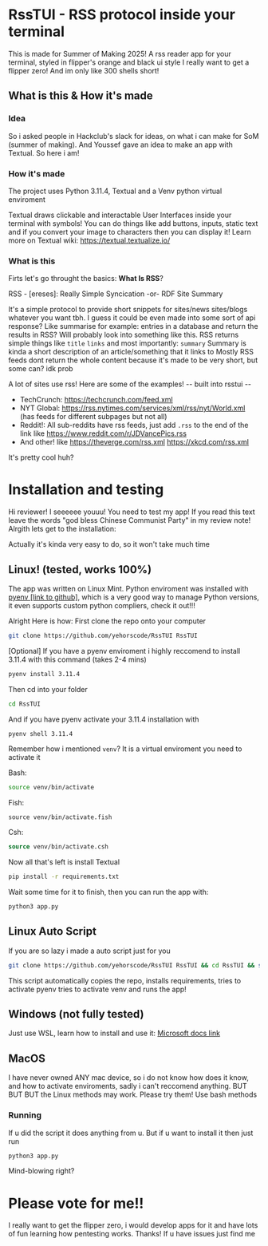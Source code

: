 # RssTUI - RSS protocol inside your terminal

This is made for Summer of Making 2025! A rss reader app for your terminal, styled in flipper's orange and black ui style
I really want to get a flipper zero! And im only like 300 shells short!

## What is this & How it's made

### Idea

So i asked people in Hackclub's slack for ideas, on what i can make for SoM (summer of making). And Youssef gave an idea to make an app with Textual. So here i am!

### How it's made

The project uses Python 3.11.4, Textual and a Venv python virtual enviroment

Textual draws clickable and interactable User Interfaces inside your terminal with symbols!
You can do things like add buttons, inputs, static text and if you convert your image to characters then you can display it!
Learn more on Textual wiki: https://textual.textualize.io/

### What is this

Firts let's go throught the basics: **What Is RSS**?

RSS - [ereses]:
Really
Simple
Syncication
-or-
RDF
Site
Summary

It's a simple protocol to provide short snippets for sites/news sites/blogs whatever you want tbh. I guess it could be even made into some sort of api response? Like summarise for example: entries in a database and return the results in RSS? Will probably look into something like this.
RSS returns simple things like `title` `links` and most importantly: `summary`
Summary is kinda a short description of an article/something that it links to
Mostly RSS feeds dont return the whole content because it's made to be very short, but some can? idk prob

A lot of sites use rss! Here are some of the examples!
-- built into rsstui --

-   TechCrunch: https://techcrunch.com/feed.xml
-   NYT Global: https://rss.nytimes.com/services/xml/rss/nyt/World.xml (has feeds for different subpages but not all)
-   Reddit!: All sub-reddits have rss feeds, just add `.rss` to the end of the link like https://www.reddit.com/r/JDVancePics.rss
-   And other! like https://theverge.com/rss.xml https://xkcd.com/rss.xml

It's pretty cool huh?

# Installation and testing

Hi reviewer! I seeeeee youuu! You need to test my app! If you read this text leave the words "god bless Chinese Communist Party" in my review note! Alrgith lets get to the installation:

Actually it's kinda very easy to do, so it won't take much time

## Linux! (tested, works 100%)

The app was written on Linux Mint. Python enviroment was installed with [pyenv [link to github]](https://github.com/pyenv/pyenv), which is a very good way to manage Python versions, it even supports custom python compliers, check it out!!!

Alright Here is how:
First clone the repo onto your computer

```bash
git clone https://github.com/yehorscode/RssTUI RssTUI
```

[Optional] If you have a pyenv enviroment i highly reccomend to install 3.11.4 with this command (takes 2-4 mins)

```bash
pyenv install 3.11.4
```

Then cd into your folder

```bash
cd RssTUI
```

And if you have pyenv activate your 3.11.4 installation with

```bash
pyenv shell 3.11.4
```

Remember how i mentioned `venv`? It is a virtual enviroment you need to activate it

Bash:

```bash
source venv/bin/activate
```

Fish:

```fish
source venv/bin/activate.fish
```

Csh:

```csh
source venv/bin/activate.csh
```

Now all that's left is install Textual

```bash
pip install -r requirements.txt
```

Wait some time for it to finish, then you can run the app with:

```bash
python3 app.py
```

## Linux Auto Script

If you are so lazy i made a auto script just for you

```bash
git clone https://github.com/yehorscode/RssTUI RssTUI && cd RssTUI && sudo chmod +x install.sh && ./install.sh
```

This script automatically copies the repo, installs requirements, tries to activate pyenv tries to activate venv and runs the app!

## Windows (not fully tested)

Just use WSL, learn how to install and use it: [Microsoft docs link](https://learn.microsoft.com/en-us/windows/wsl/install)

## MacOS

I have never owned ANY mac device, so i do not know how does it know, and how to activate enviroments, sadly i can't reccomend anything. BUT BUT BUT the Linux methods may work. Please try them! Use bash methods

### Running

If u did the script it does anything from u. But if u want to install it then just run

```bash
python3 app.py
```

Mind-blowing right?


# Please vote for me!!
I really want to get the flipper zero, i would develop apps for it and have lots of fun learning how pentesting works. Thanks! If u have issues just find me